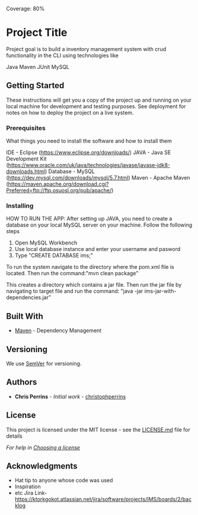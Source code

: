 Coverage: 80%
# Project Title
Project goal is to build a inventory management system with crud functionality in the CLI using technologies like 

Java
Maven
JUnit
MySQL

## Getting Started

These instructions will get you a copy of the project up and running on your local machine for development and testing purposes. See deployment for notes on how to deploy the project on a live system.

### Prerequisites

What things you need to install the software and how to install them

IDE - Eclipse (https://www.eclipse.org/downloads/)
JAVA - Java SE Development Kit (https://www.oracle.com/uk/java/technologies/javase/javase-jdk8-downloads.html)
Database - MySQL (https://dev.mysql.com/downloads/mysql/5.7.html)
Maven - Apache Maven (https://maven.apache.org/download.cgi?Preferred=ftp://ftp.osuosl.org/pub/apache/)

### Installing

HOW TO RUN THE APP:
After setting up JAVA, you need to create a database on your local MySQL server on your machine.
Follow the following steps
1. Open MySQL Workbench
2. Use local database instance and enter your username and pasword
3. Type "CREATE DATABASE ims;"

To run the system navigate to the directory where the pom.xml file is located.
Then run the command:"mvn clean package"

This  creates  a directory  which  contains a jar file.
Then run the jar file by navigating to target file and run the command:
"java -jar ims-jar-with-dependencies.jar"

## Built With

* [Maven](https://maven.apache.org/) - Dependency Management

## Versioning

We use [SemVer](http://semver.org/) for versioning.

## Authors

* **Chris Perrins** - *Initial work* - [christophperrins](https://github.com/christophperrins)

## License

This project is licensed under the MIT license - see the [LICENSE.md](LICENSE.md) file for details 

*For help in [Choosing a license](https://choosealicense.com/)*

## Acknowledgments

* Hat tip to anyone whose code was used
* Inspiration
* etc
Jira Link-https://ktorkgokot.atlassian.net/jira/software/projects/IMS/boards/2/backlog
